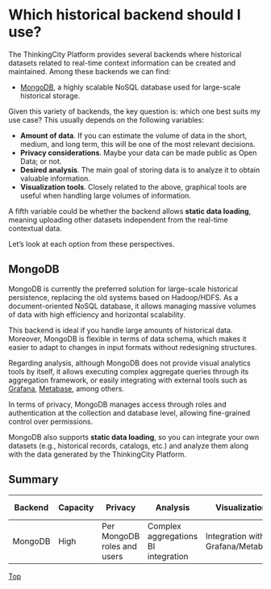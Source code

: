 # <a name="top"></a>Which historical backend should I use?

The ThinkingCity Platform provides several backends where historical datasets related to real-time context information can be created and maintained. Among these backends we can find:

* [MongoDB](https://www.mongodb.com), a highly scalable NoSQL database used for large-scale historical storage.

Given this variety of backends, the key question is: which one best suits my use case? This usually depends on the following variables:

* **Amount of data**. If you can estimate the volume of data in the short, medium, and long term, this will be one of the most relevant decisions.
* **Privacy considerations**. Maybe your data can be made public as Open Data; or not.
* **Desired analysis**. The main goal of storing data is to analyze it to obtain valuable information.
* **Visualization tools**. Closely related to the above, graphical tools are useful when handling large volumes of information.

A fifth variable could be whether the backend allows **static data loading**, meaning uploading other datasets independent from the real-time contextual data.

Let’s look at each option from these perspectives.

## MongoDB

MongoDB is currently the preferred solution for large-scale historical persistence, replacing the old systems based on Hadoop/HDFS. As a document-oriented NoSQL database, it allows managing massive volumes of data with high efficiency and horizontal scalability.

This backend is ideal if you handle large amounts of historical data. Moreover, MongoDB is flexible in terms of data schema, which makes it easier to adapt to changes in input formats without redesigning structures.

Regarding analysis, although MongoDB does not provide visual analytics tools by itself, it allows executing complex aggregate queries through its aggregation framework, or easily integrating with external tools such as [Grafana](https://grafana.com/), [Metabase](https://www.metabase.com/), among others.

In terms of privacy, MongoDB manages access through roles and authentication at the collection and database level, allowing fine-grained control over permissions.

MongoDB also supports **static data loading**, so you can integrate your own datasets (e.g., historical records, catalogs, etc.) and analyze them along with the data generated by the ThinkingCity Platform.

## Summary

| Backend        | Capacity | Privacy                               | Analysis                                                              | Visualization                          | Static Load     |
|----------------|----------|---------------------------------------|-----------------------------------------------------------------------|----------------------------------------|-----------------|
| MongoDB        | High     | Per MongoDB roles and users           | Complex aggregations<br>BI integration                                | Integration with Grafana/Metabase      | Yes             |

[Top](#top)
